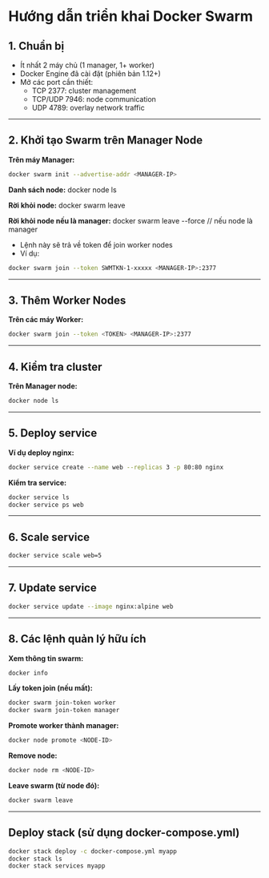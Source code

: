 # Hướng dẫn triển khai Docker Swarm

## 1. Chuẩn bị

- Ít nhất 2 máy chủ (1 manager, 1+ worker)
- Docker Engine đã cài đặt (phiên bản 1.12+)
- Mở các port cần thiết:
  - TCP 2377: cluster management
  - TCP/UDP 7946: node communication
  - UDP 4789: overlay network traffic

---

## 2. Khởi tạo Swarm trên Manager Node

**Trên máy Manager:**

```bash
docker swarm init --advertise-addr <MANAGER-IP>
```

**Danh sách node:**
docker node ls

**Rời khỏi node:**
docker swarm leave

**Rời khỏi node nếu là manager:**
docker swarm leave --force // nếu node là manager

- Lệnh này sẽ trả về token để join worker nodes
- Ví dụ:

```bash
docker swarm join --token SWMTKN-1-xxxxx <MANAGER-IP>:2377
```

---

## 3. Thêm Worker Nodes

**Trên các máy Worker:**

```bash
docker swarm join --token <TOKEN> <MANAGER-IP>:2377
```

---

## 4. Kiểm tra cluster

**Trên Manager node:**

```bash
docker node ls
```

---

## 5. Deploy service

**Ví dụ deploy nginx:**

```bash
docker service create --name web --replicas 3 -p 80:80 nginx
```

**Kiểm tra service:**

```bash
docker service ls
docker service ps web
```

---

## 6. Scale service

```bash
docker service scale web=5
```

---

## 7. Update service

```bash
docker service update --image nginx:alpine web
```

---

## 8. Các lệnh quản lý hữu ích

**Xem thông tin swarm:**

```bash
docker info
```

**Lấy token join (nếu mất):**

```bash
docker swarm join-token worker
docker swarm join-token manager
```

**Promote worker thành manager:**

```bash
docker node promote <NODE-ID>
```

**Remove node:**

```bash
docker node rm <NODE-ID>
```

**Leave swarm (từ node đó):**

```bash
docker swarm leave
```

---

## Deploy stack (sử dụng docker-compose.yml)

```bash
docker stack deploy -c docker-compose.yml myapp
docker stack ls
docker stack services myapp
```
